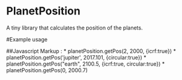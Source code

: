# PlanetPosition
A tiny library that calculates the position of the planets. 

#Example usage

##Javascript
Markup : * planetPosition.getPos(2, 2000, {icrf:true})
         * planetPosition.getPos('jupiter', 2017.101, {circular:true})
         * planetPosition.getPos("earth", 2100.5, {icrf:true, circular:true})
         * planetPosition.getPos(0, 2000.7)